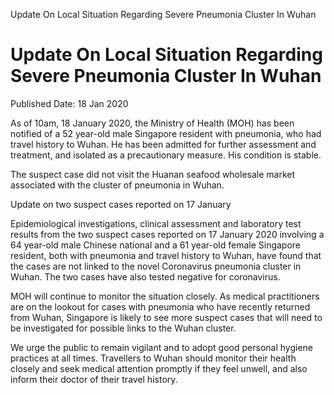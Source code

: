 Update On Local Situation Regarding Severe Pneumonia Cluster In Wuhan

Update On Local Situation Regarding Severe Pneumonia Cluster In Wuhan
=====================================================================

Published Date: 18 Jan 2020

As of 10am, 18 January 2020, the Ministry of Health (MOH) has been
notified of a 52 year-old male Singapore resident with pneumonia, who
had travel history to Wuhan. He has been admitted for further assessment
and treatment, and isolated as a precautionary measure. His condition is
stable.

The suspect case did not visit the Huanan seafood wholesale market
associated with the cluster of pneumonia in Wuhan.

Update on two suspect cases reported on 17 January

Epidemiological investigations, clinical assessment and laboratory test
results from the two suspect cases reported on 17 January 2020 involving
a 64 year-old male Chinese national and a 61 year-old female Singapore
resident, both with pneumonia and travel history to Wuhan, have found
that the cases are not linked to the novel Coronavirus pneumonia cluster
in Wuhan. The two cases have also tested negative for coronavirus.

MOH will continue to monitor the situation closely. As medical
practitioners are on the lookout for cases with pneumonia who have
recently returned from Wuhan, Singapore is likely to see more suspect
cases that will need to be investigated for possible links to the Wuhan
cluster.

We urge the public to remain vigilant and to adopt good personal hygiene
practices at all times. Travellers to Wuhan should monitor their health
closely and seek medical attention promptly if they feel unwell, and
also inform their doctor of their travel history.
